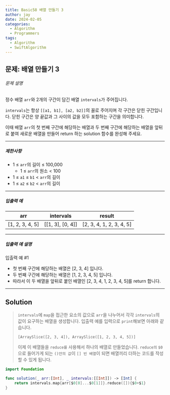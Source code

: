 ```yaml
---
title: Basic58 배열 만들기 3
author: jay
date: 2024-02-05
categories:
  - Algorithm
  - Programmers
tags:
  - Algorithm
  - SwiftAlgorithm
---
```

## 문제: 배열 만들기 3
###### 문제 설명

정수 배열 `arr`와 2개의 구간이 담긴 배열 `intervals`가 주어집니다.

`intervals`는 항상 `[[a1, b1], [a2, b2]]`의 꼴로 주어지며 각 구간은 닫힌 구간입니다. 닫힌 구간은 양 끝값과 그 사이의 값을 모두 포함하는 구간을 의미합니다.

이때 배열 `arr`의 첫 번째 구간에 해당하는 배열과 두 번째 구간에 해당하는 배열을 앞뒤로 붙여 새로운 배열을 만들어 return 하는 solution 함수를 완성해 주세요.

---

##### 제한사항

- 1 ≤ `arr`의 길이 ≤ 100,000
    - 1 ≤ `arr`의 원소 < 100
- 1 ≤ `a1` ≤ `b1` < `arr`의 길이
- 1 ≤ `a2` ≤ `b2` < `arr`의 길이

---

##### 입출력 예

|arr|intervals|result|
|---|---|---|
|[1, 2, 3, 4, 5]|[[1, 3], [0, 4]]|[2, 3, 4, 1, 2, 3, 4, 5]|

---

##### 입출력 예 설명

입출력 예 #1

- 첫 번째 구간에 해당하는 배열은 [2, 3, 4] 입니다.
- 두 번째 구간에 해당하는 배열은 [1, 2, 3, 4, 5] 입니다.
- 따라서 이 두 배열을 앞뒤로 붙인 배열인 [2, 3, 4, 1, 2, 3, 4, 5]를 return 합니다.

---

## Solution

> `intervals`에 `map`을 접근한 요소의 값으로 `arr`을 나누어서 각각 `intervals`의 값이 요구하는 배열을 생성합니다. 
> 입출력 예를 입력으로 `print`해보면 아래와 같습니다.
> ```
> [ArraySlice([2, 3, 4]), ArraySlice([1, 2, 3, 4, 5])] 
> ```
> 이제 이 배열들을 `reduce를` 사용해서 하나의 배열로 만들었습니다. `reduce의` `$0`으로 들어가게 되는 `()안의 값`이 `[] 빈 배열`이 되면 배열끼리 더하는 코드를 작성할 수 있게 됩니다.

```swift
import Foundation

func solution(_ arr:[Int], _ intervals:[[Int]]) -> [Int] {
    return intervals.map{arr[$0[0]...$0[1]]}.reduce([]){$0+$1}
}
```